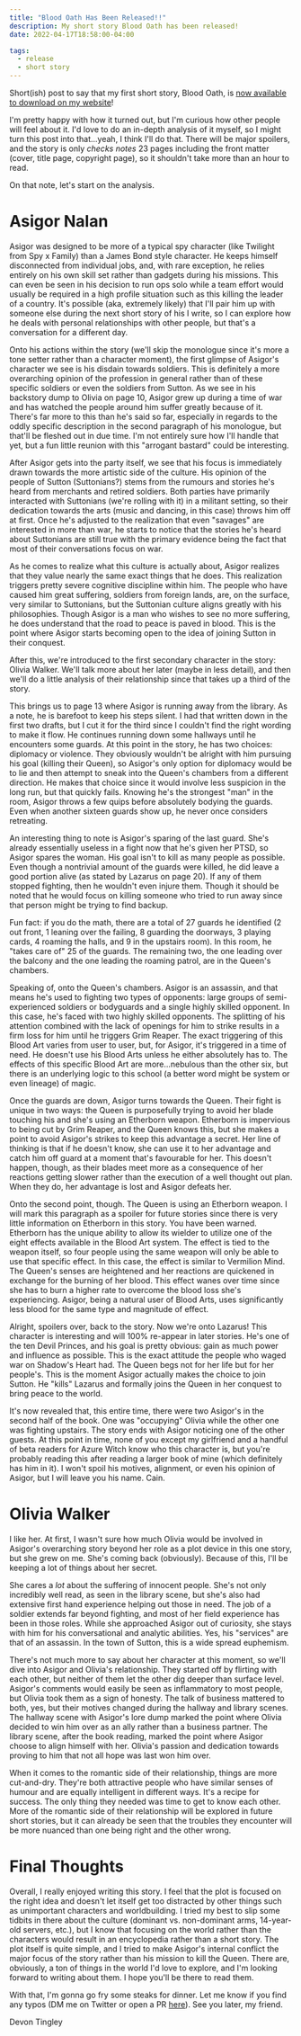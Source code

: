 ```yaml
---
title: "Blood Oath Has Been Released!!"
description: My short story Blood Oath has been released!
date: 2022-04-17T18:58:00-04:00

tags:
  - release
  - short story
---
```


Short(ish) post to say that my first short story, Blood Oath, is [now available to download on my website](https://vorona.gg/book/BloodOath)!

I'm pretty happy with how it turned out, but I'm curious how other people will feel about it.  I'd love to do an in-depth analysis of it myself, so I might turn this post into that...yeah, I think I'll do that.  There will be major spoilers, and the story is only *checks notes* 23 pages including the front matter (cover, title page, copyright page), so it shouldn't take more than an hour to read.

On that note, let's start on the analysis.

# Asigor Nalan

Asigor was designed to be more of a typical spy character (like Twilight from Spy x Family) than a James Bond style character.  He keeps himself disconnected from individual jobs, and, with rare exception, he relies entirely on his own skill set rather than gadgets during his missions.  This can even be seen in his decision to run ops solo while a team effort would usually be required in a high profile situation such as this killing the leader of a country.  It's possible (aka, extremely likely) that I'll pair him up with someone else during the next short story of his I write, so I can explore how he deals with personal relationships with other people, but that's a conversation for a different day.

Onto his actions within the story (we'll skip the monologue since it's more a tone setter rather than a character moment), the first glimpse of Asigor's character we see is his disdain towards soldiers.  This is definitely a more overarching opinion of the profession in general rather than of these specific soldiers or even the soldiers from Sutton.  As we see in his backstory dump to Olivia on page 10, Asigor grew up during a time of war and has watched the people around him suffer greatly because of it.  There's far more to this than he's said so far, especially in regards to the oddly specific description in the second paragraph of his monologue, but that'll be fleshed out in due time.  I'm not entirely sure how I'll handle that yet, but a fun little reunion with this "arrogant bastard" could be interesting.

After Asigor gets into the party itself, we see that his focus is immediately drawn towards the more artistic side of the culture.  His opinion of the people of Sutton (Suttonians?) stems from the rumours and stories he's heard from merchants and retired soldiers.  Both parties have primarily interacted with Suttonians (we're rolling with it) in a militant setting, so their dedication towards the arts (music and dancing, in this case) throws him off at first.  Once he's adjusted to the realization that even "savages" are interested in more than war, he starts to notice that the stories he's heard about Suttonians are still true with the primary evidence being the fact that most of their conversations focus on war.

As he comes to realize what this culture is actually about, Asigor realizes that they value nearly the same exact things that he does.  This realization triggers pretty severe cognitive discipline within him.  The people who have caused him great suffering, soldiers from foreign lands, are, on the surface, very similar to Suttonians, but the Suttonian culture aligns greatly with his philosophies.  Though Asigor is a man who wishes to see no more suffering, he does understand that the road to peace is paved in blood.  This is the point where Asigor starts becoming open to the idea of joining Sutton in their conquest.

After this, we're introduced to the first secondary character in the story:  Olivia Walker.  We'll talk more about her later (maybe in less detail), and then we'll do a little analysis of their relationship since that takes up a third of the story.

This brings us to page 13 where Asigor is running away from the library.  As a note, he is barefoot to keep his steps silent.  I had that written down in the first two drafts, but I cut it for the third since I couldn't find the right wording to make it flow.  He continues running down some hallways until he encounters some guards.  At this point in the story, he has two choices:  diplomacy or violence.  They obviously wouldn't be alright with him pursuing his goal (killing their Queen), so Asigor's only option for diplomacy would be to lie and then attempt to sneak into the Queen's chambers from a different direction.  He makes that choice since it would involve less suspicion in the long run, but that quickly fails.  Knowing he's the strongest "man" in the room, Asigor throws a few quips before absolutely bodying the guards.  Even when another sixteen guards show up, he never once considers retreating.

An interesting thing to note is Asigor's sparing of the last guard.  She's already essentially useless in a fight now that he's given her PTSD, so Asigor spares the woman.  His goal isn't to kill as many people as possible.  Even though a nontrivial amount of the guards were killed, he did leave a good portion alive (as stated by Lazarus on page 20).  If any of them stopped fighting, then he wouldn't even injure them.  Though it should be noted that he would focus on killing someone who tried to run away since that person might be trying to find backup.

Fun fact:  if you do the math, there are a total of 27 guards he identified (2 out front, 1 leaning over the failing, 8 guarding the doorways, 3 playing cards, 4 roaming the halls, and 9 in the upstairs room).  In this room, he "takes care of" 25 of the guards.  The remaining two, the one leading over the balcony and the one leading the roaming patrol, are in the Queen's chambers.

Speaking of, onto the Queen's chambers.  Asigor is an assassin, and that means he's used to fighting two types of opponents:  large groups of semi-experienced soldiers or bodyguards and a single highly skilled opponent.  In this case, he's faced with two highly skilled opponents.  The splitting of his attention combined with the lack of openings for him to strike results in a firm loss for him until he triggers Grim Reaper.  The exact triggering of this Blood Art varies from user to user, but, for Asigor, it's triggered in a time of need.  He doesn't use his Blood Arts unless he either absolutely has to.  The effects of this specific Blood Art are more...nebulous than the other six, but there is an underlying logic to this school (a better word might be system or even lineage) of magic.

Once the guards are down, Asigor turns towards the Queen.  Their fight is unique in two ways:  the Queen is purposefully trying to avoid her blade touching his and she's using an Etherborn weapon.  Etherborn is impervious to being cut by Grim Reaper, and the Queen knows this, but she makes a point to avoid Asigor's strikes to keep this advantage a secret.  Her line of thinking is that if he doesn't know, she can use it to her advantage and catch him off guard at a moment that's favourable for her.  This doesn't happen, though, as their blades meet more as a consequence of her reactions getting slower rather than the execution of a well thought out plan.  When they do, her advantage is lost and Asigor defeats her.

Onto the second point, though.  The Queen is using an Etherborn weapon.  I will mark this paragraph as a spoiler for future stories since there is very little information on Etherborn in this story.  You have been warned.  Etherborn has the unique ability to allow its wielder to utilize one of the eight effects available in the Blood Art system.  The effect is tied to the weapon itself, so four people using the same weapon will only be able to use that specific effect.  In this case, the effect is similar to Vermilion Mind.  The Queen's senses are heightened and her reactions are quickened in exchange for the burning of her blood.  This effect wanes over time since she has to burn a higher rate to overcome the blood loss she's experiencing.  Asigor, being a natural user of Blood Arts, uses significantly less blood for the same type and magnitude of effect.

Alright, spoilers over, back to the story.  Now we're onto Lazarus!  This character is interesting and will 100% re-appear in later stories.  He's one of the ten Devil Princes, and his goal is pretty obvious:  gain as much power and influence as possible.  This is the exact attitude the people who waged war on Shadow's Heart had.  The Queen begs not for her life but for her people's.  This is the moment Asigor actually makes the choice to join Sutton.  He "kills" Lazarus and formally joins the Queen in her conquest to bring peace to the world.

It's now revealed that, this entire time, there were two Asigor's in the second half of the book.  One was "occupying" Olivia while the other one was fighting upstairs.  The story ends with Asigor noticing one of the other guests.  At this point in time, none of you except my girlfriend and a handful of beta readers for Azure Witch know who this character is, but you're probably reading this after reading a larger book of mine (which definitely has him in it).  I won't spoil his motives, alignment, or even his opinion of Asigor, but I will leave you his name.  Cain.

# Olivia Walker

I like her.  At first, I wasn't sure how much Olivia would be involved in Asigor's overarching story beyond her role as a plot device in this one story, but she grew on me.  She's coming back (obviously).  Because of this, I'll be keeping a lot of things about her secret.

She cares a *lot* about the suffering of innocent people.  She's not only incredibly well read, as seen in the library scene, but she's also had extensive first hand experience helping out those in need.  The job of a soldier extends far beyond fighting, and most of her field experience has been in those roles.  While she approached Asigor out of curiosity, she stays with him for his conversational and analytic abilities.  Yes, his "services" are that of an assassin.  In the town of Sutton, this is a wide spread euphemism.

There's not much more to say about her character at this moment, so we'll dive into Asigor and Olivia's relationship.  They started off by flirting with each other, but neither of them let the other dig deeper than surface level.  Asigor's comments would easily be seen as inflammatory to most people, but Olivia took them as a sign of honesty.  The talk of business mattered to both, yes, but their motives changed during the hallway and library scenes.  The hallway scene with Asigor's lore dump marked the point where Olivia decided to win him over as an ally rather than a business partner.  The library scene, after the book reading, marked the point where Asigor choose to align himself with her.  Olivia's passion and dedication towards proving to him that not all hope was last won him over.

When it comes to the romantic side of their relationship, things are more cut-and-dry.  They're both attractive people who have similar senses of humour and are equally intelligent in different ways.  It's a recipe for success.  The only thing they needed was time to get to know each other.  More of the romantic side of their relationship will be explored in future short stories, but it can already be seen that the troubles they encounter will be more nuanced than one being right and the other wrong.

# Final Thoughts

Overall, I really enjoyed writing this story.  I feel that the plot is focused on the right idea and doesn't let itself get too distracted by other things such as unimportant characters and worldbuilding.  I tried my best to slip some tidbits in there about the culture (dominant vs. non-dominant arms, 14-year-old servers, etc.), but I know that focusing on the world rather than the characters would result in an encyclopedia rather than a short story.  The plot itself is quite simple, and I tried to make Asigor's internal conflict the major focus of the story rather than his mission to kill the Queen.  There are, obviously, a ton of things in the world I'd love to explore, and I'm looking forward to writing about them.  I hope you'll be there to read them.

With that, I'm gonna go fry some steaks for dinner.  Let me know if you find any typos (DM me on Twitter or open a PR [here](https://github.com/digyx/blog)).  See you later, my friend.

Devon Tingley
